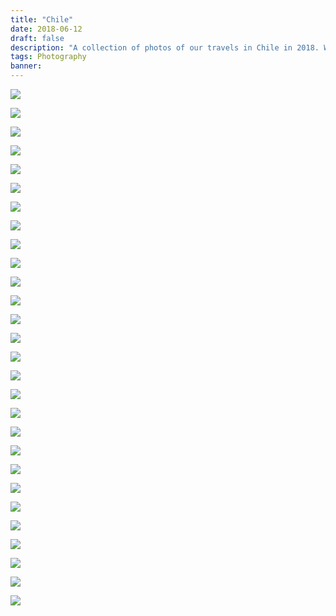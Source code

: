 ```yaml
---
title: "Chile"
date: 2018-06-12
draft: false
description: "A collection of photos of our travels in Chile in 2018. We stayed there for a few months. Mainly on Chiloe in the South."
tags: Photography
banner: 
---
```


![](https://ams03pap001files.storage.live.com/y4mBDg9THl3ZcWf50JA2zRFFveHcWXENdgsd_4604jGge6xxWb-Nvhsh-FNFkbJnJKmJTyRQUrTGbxZR6s4vosI8zUKVqmVSWZuKcktDNhU6xWN0aXW8xZp7HTCea17otSElcgPFiF3Z05nU8rnUTRRkUiYa8vi1FrsxTM6Uxp4ahTUJBKJqztV3i5cdGfD9yq4?width=1563&height=2345&cropmode=none)

![](https://ams03pap001files.storage.live.com/y4m84Hm0j6m0_Eo_ozFyBIy6V-RY1oaFgd0qdGuuq29-_pmIjI-Ik8BNlgkUgEfU2hXmTwkpdsJjbnHHH1WnU2pCy7f7H3QxMjwUfT4ptEuTyXF5i7sLL-AUhW8tEG_IZMLjHxbPZwl9DddqVdPtngVyfHNWl-6MxGkRgRkXL33XDJvMCLg7U1XZ_1ytsOhjqR-?width=5874&height=3916&cropmode=none)

![](https://ams03pap001files.storage.live.com/y4me-vGjWXy1PtGg6lR5iTXQL7J4s_HImXqrGEZtjzoagGAUN1fdJcOb383Fvr2czTCQD6soqV2gcxsPKfRResfyVJfkbtZ4zdmk-GH1zjL6zxHHy6RoBQ3sidK1Ypf9OR6ebMyXFXt5-wuXdS9dRud6tNg1ZM8tv8xj-0ggRZqZcAMtSvSB82SZnB5siCdF0OU?width=4000&height=6000&cropmode=none)

![](https://ams03pap001files.storage.live.com/y4mAN9Vfwg-Bm00hgUf8hLnjwo8z4vT0lwyE5nnOIE9Ar5rUv2yGCO6XG_xutR7M8wVduMeIiwcAKbDXC7ojLr0bPX-4Bw4NRTnzg3NxY_F8iTRKRsKPyYCubzKGYWYPt_JosgA1C3nKKk3S0Eh5-iM4rfMwJObFMsRZ46yLi3zt53InIrmdqVGdCqgwJSNk0MQ?width=6000&height=4000&cropmode=none)

![](https://ams03pap001files.storage.live.com/y4mn5FFs-V4WXiaVXC_eMnOUPMQvphPCi-yobMTSOvNhEJ-vaF2K3I25O5GiUEs1ru5EKEYK1xKfwMIjir4g--kHR5pu0NDI6E0kfXjTAJUVENFRWuf7Dr9KrAM8o09Aq_jsuaXAIxOf_gENsSat0Xaeexe-oiUPd-NPcmgK5C39W2FZxgO8lRI7IWfqnewdeYH?width=6000&height=4000&cropmode=none)

![](https://ams03pap001files.storage.live.com/y4mL7PzJShWXcQrq5aVFfn2mQdjGuBKjcECoi_Y4JIcqhSoVppcjZkp289EUirXm0oFkMgwRgwKh4ZhmZFwJoMpn8jhUnsMXB3LflHt_Q_75gsNNiqR_HGWvtaHfFl7bS70YbPZgpMsINDxDihlyYPuSlsapFsRpwOBdsISLN-JiRr2qn6RVvHVBnZJQKVBbnGL?width=5229&height=3486&cropmode=none)

![](https://ams03pap001files.storage.live.com/y4mVdGfgA5ZRG1FHBth6vV125CSdkt8qf2kwAMlOdB5haz3GkrRtZi-eFUpkEy70fhvlGzphEGoPcrdv8SEVbjDjQeFpKabbLU1d1eIfaCsRPUYeXY1Iwlpa59f3zrTgLoQW9EFnO7CrDj2MB60k7BIRjLOzf5hsDp38Fxr5FrdizjRWHS9CbZX3pZwJrkgiGhf?width=5178&height=3452&cropmode=none)

![](https://ams03pap001files.storage.live.com/y4m-Kxl_Sd8uy4CKgY0uALu9SchM7oKF0qXDNBGtSUAWoLPsmsbdEopvGhPME8YbNyj4qWx6j9R6dbd85wsQFg6jOKi4ytihJ4kFNYThcj95jqY5tnGZsM2ZRxfhIbGKLcoI9cmLcjrrBT5wt0rMIyy77pZxL8yaD8npOpmYubE2vZgBRpaUvjN1QjhLM2_4uoO?width=3965&height=2643&cropmode=none)

![](https://ams03pap001files.storage.live.com/y4myPQBJZSQ0djz8j_b0HzKc65PLJdHmKURIpTRvITWgKcdiZKLMmXGuEqrVmvs52OH-Al1kPTmKZ_VbFC_UUV5APIzLCHEP-03MISlUiI2FXG0KzdmcaKqQ7dArQzUcBSgnna-5EeZIgGo9e-sGLynp__6yFYPJVKCTajbO0MVvuCKWt8hfK-Il07_iC-d2U8F?width=6000&height=4000&cropmode=none)

![](https://ams03pap001files.storage.live.com/y4mbDrwL8W3NMTCgWsNxMKfsyvNnHdrWllrnEiYAh59iBCvM6jsOWw1KkQlVskCnqIdoUqM44JLet3laeWW0sVs4rLNPvvSDzTEGfPYGYzc8AlUlkKFvWUCBexYfQYlR_6Xr961Extno9FIDK-7xnST1HIMY12B5w-VfxzQzxDtqJaHu6FJSiwcxiVivqivDu6O?width=6000&height=4000&cropmode=none)

![](https://ams03pap001files.storage.live.com/y4mGrxo1m1lkTBIIWb6nzNbd_zbNFJoY_KuHxnomY4r_0Pcve4D1xyl3fdepGjfTtWwhSIRNAD5a4Ake-KeYjRG9c7vttRli8rAJ5toJhn-dU0C2NrA_uegVEUF0KCkuraXONEcYXtRqKdw40krV8y727vy7xHoacV-XvSEPMgV7eRBAOA1fhU-fPe8OYInRtC7?width=3878&height=5817&cropmode=none)

![](https://ams03pap001files.storage.live.com/y4m6DDQ9jhg8y51gIQTbOkD4eTIWg89rUk0ezBG1-C35NHK20YlHivUdp9-YgRmB8r53E66HcQEPp6zWnaP0PVLYy1BztdY-vGqhEBWRoC-uofhGLoqXkk_jNOJsXoZ20T__FOPtxNNoXiCCr9gGXeeaW20zXd0Ka2OC7OsEjOaNSShhnMPm7AhRVvm2D0etUfi?width=4000&height=6000&cropmode=none)

![](https://ams03pap001files.storage.live.com/y4mhrp6QJN8LZnWSX7EnAQDrAIFbAJ3ydIPFBOQvxYEF8-77yMOgtGbogy6fO0XpmCG5W0zZa10vlfxMbCRoGWk5V86MAMWtdOYHmcZ9d6aAEdyBM0ztoO2IIHvGqO7OnjExXGNpQLrrooaTsVbI_HFuH2QIOC-LzZ0STB8N15GFvknApz3ARu19dF-bFtimv87?width=4000&height=6000&cropmode=none)

![](https://ams03pap001files.storage.live.com/y4maEFGhaMHcE_8rq2XGYhYmvN6k6rPt4iXv6rb7-8lzkKPMxNa3Ao5abqfW6c_fFfKrAd8cXGAKXMZQ9gbmeTiZ_6mMTywHFSYDYaPwJDUI60B1vzrDypIU8BHasumTfFlB2kyCyfjFmOE_HATDf3PyM5-ew-dbHxNqGfIXYFEd9LYyvN5w0UEjs6srF6hXO1F?width=3416&height=5124&cropmode=none)

![](https://ams03pap001files.storage.live.com/y4ml7rHhNAG_cCAQca7fRRQg6sYE-6jURl1za97m-2Nj3njIOXq_mAdJaGG0YoaffQWWSGiViGymCuSyUsoD-w9yuPS3YEVqq4j-N2NYl-RhnigJj9zLVmK-fHJun2D-4rdWtMr56BcsSLX-cCykQ-HLsXKppTLyCiC6thJEEgQcEOuntvOXG4uJjGIRQ2XqQMx?width=3360&height=5040&cropmode=none)

![](https://ams03pap001files.storage.live.com/y4mWjSnd4_msQUC1gotJQtWbtGP3OxDgqaxK79w7LXWc3h4Ci3JXqVxv-XI69gygu2L0XYRHtEOHtG0E5T224GPPicSdOTzHnYdqL01Ux8uIGlHoksrkSHRXf_R5E1O_VIGh_3FDuQYU0WKggmqmeXf_MdCeBeX-Bhx3vPpouz9saY7AWlr8pNfvjnIJmzyrW9I?width=6000&height=4000&cropmode=none)

![](https://ams03pap001files.storage.live.com/y4mSenMjpDagctFF6Zx9aagtX3v0ZCVN7h9f0XapW86UC4JgboFD8zWfn9th73RIWDdAcsCA58qD8Bmo-MTJ9xQu7uM4jv2h4711YHR2GIe0xeu0de9x77YSqbarjMyrqUIntPCTow7qxj47YvtFEsprTnesyPu-qbvJ1B3gKxG8lIxSoeiWxztEVxKMspERHz7?width=6000&height=4000&cropmode=none)

![](https://ams03pap001files.storage.live.com/y4mtFb_uiqPQZioJVzBy8oQiz7_41kkDgMqo7b3G278M4Aoc5hTSDftU1IntIshD8E6XJSCjpCGRS99K-noUnb5omRFQpY7b50bK_IyulAEwyHrOO3zro-GAX00eFK0flLG3v0YFQjxAEMMlQuQg3MUD4TdbrydFMO0TNhulCAf3aEnMmGbSEIc5yQJAs-WK1lI?width=6000&height=4000&cropmode=none)

![](https://ams03pap001files.storage.live.com/y4mMxqC78_USgwU-eUkunUnkR2kGfPQ7MPXpJbXnAJGetzYD1f4JQup0Pr0hAGiARZojZx6m8WP-A7F7bDKYUOyXU15E-_iqle2YAWijcrcWgT7nBMi4see7CMCrBwmvKP6v4fteW1mwS_xj0Svs4PESmG6e-FfVilFUfw6WW799-zdcZSJUQVhmR45-a0KpW-G?width=6000&height=4000&cropmode=none)

![](https://ams03pap001files.storage.live.com/y4mI4vAdOzbDfTENlXyNTstZfdiD_Lmtt3AxJaxdfr940nOJdQtisbo-TgFgIa8Z-Ixn_ns6R675nKHCeyC8iETdjgqbDal3lZ1Qit_psdGT1JasSZJ0Oh1pIvERGGzUQ9N9SIUZqsGMni3DboL5ojfudZlO8QQ0dKq61LkLA4d7lSOk85upjTlsughlf1t02MK?width=3727&height=5590&cropmode=none)

![](https://ams03pap001files.storage.live.com/y4mITbX7OCvF_XWXKjw0WRFTKlZ5WryVsxCd3aKQG5IxvR4hLiewIsZGU3ygDmEyEAEnyrrpZVy9iWqs2ayL23slvAHGATnYf5A3p46l1id63fQ2fr0JmgM_CxNVO8lAH-BHa8Blb7xTC3PS7VcAITcHy5MfpyoiRwzVemBJrjMNch0ZjI53pvyu7UPNbb8DSSC?width=3885&height=5827&cropmode=none)

![](https://ams03pap001files.storage.live.com/y4myYAg3uGNplxHf7-PFcNYGPuEeFA3ZFlK1U4uYtlA-rmoTDQwm6K2rICfBMO9kKUnqEjLB2-v_393GlALFHbXz4rX5iIG3hzersdzs1N6sc7rA9Z1614W1O26nmL0FGTwl2iJ-N_yFPL-r0I_7vaJ88VUN2T_WdWoEvkK7fSiScQOlmoE_wwpKzZSFcCAfL5c?width=6000&height=4000&cropmode=none)

![](https://ams03pap001files.storage.live.com/y4m97e7I1cDmHuk-DZcGQputQa9Or9bAouweKt_0WCyPD-d5OV_hKEzOpepcCIGRcFd5itf2SOX9nnRDCPDkwf6zzFn2Haig1eZjtKY2To7u47zWhYCJXhWlCvnBht9OEu_LbuP-gOPKQll-ZRuWE4MvYDLrcYPrE0waxbGjjHxNnby1ovqMxtboOpUI1ZdIGdG?width=5871&height=3914&cropmode=none)

![](https://ams03pap001files.storage.live.com/y4mZZSFQJZjMB-7jLREG2jF4_uuN1GF0qyuh1Sizaeo4qjXndyRsiiLWtMzY2BY8mmhQrIwXhtSYtNsWnNbZ0Iy5Pva5czjpAYx0xfx5mmHDtjWWLQnp8kEPrXRPUqenjsNrnkUwKDCYw3tLEOFUrnVcXB_kxfXOdhZoCtMaLqoDuTNjzIFe4m3psk2emEMWXQj?width=6000&height=4000&cropmode=none)

![](https://ams03pap001files.storage.live.com/y4miVWibnDf8yxSOY02yXAgyohDjobNhuQ_scYQJWVFn4EeTzWNC43swr54bF0kXvRkv8Ogr0yHwdcT4xiiujxiPddp21WktHZgmg3zIPtzx6gx-Vd5Akke6qNnGyboicnqFz77zvXadPBGCwBgSWV6goGKAqVYdxiR3C6dkHZGNIQxG3yV8XIzlV3ylFqg2Hxy?width=6000&height=4000&cropmode=none)

![](https://ams03pap001files.storage.live.com/y4miVWibnDf8yxSOY02yXAgyohDjobNhuQ_scYQJWVFn4EeTzWNC43swr54bF0kXvRkv8Ogr0yHwdcT4xiiujxiPddp21WktHZgmg3zIPtzx6gx-Vd5Akke6qNnGyboicnqFz77zvXadPBGCwBgSWV6goGKAqVYdxiR3C6dkHZGNIQxG3yV8XIzlV3ylFqg2Hxy?width=6000&height=4000&cropmode=none)

![](https://ams03pap001files.storage.live.com/y4msd1a0XFCX8evqR3hp5amVEjHqktMWaYilLPWOYcDc2Ta052hJFaGVGuR4-ILIahQS1obXEIHpQCTOWrJkGRkwQSA1YtSJICTECcukiCSoF20SQ0eWC3yzIEJsYLL4m1IVvaOQY86ivM7P5cbrz4daLHAdGaygQOgrX_xC_YyLLLMSDuYQrxln1GND8qDmdyF?width=6000&height=4000&cropmode=none)

![](https://ams03pap001files.storage.live.com/y4meoQwk4P3sRdDg-AwrrpuXyqt-93IQ5dGcmyvbpPp-B2cUNaAz4JxHX715Xwp3WWeuMgEsy0rfsSjRwI9Zvk9UvX9Avwm2uojCL1bqETLzgXpPJ9m1Hb68px7P3FbCCdzp6BvXnZfR_D0B95LmCPc0dfDTxgV0fThWRz5CVuVWwu2WvGP9_DhPLSAk8XcFr9B?width=3936&height=2624&cropmode=none)